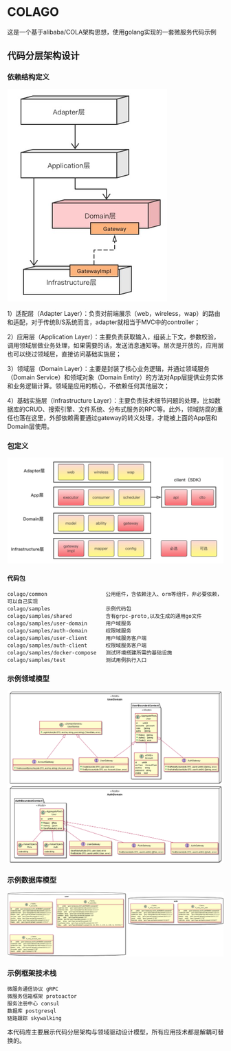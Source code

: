 # COLAGO

这是一个基于alibaba/COLA架构思想，使用golang实现的一套微服务代码示例

## 代码分层架构设计

### 依赖结构定义

![fenceng.png](doc/fenceng.png)

1）适配层（Adapter Layer）：负责对前端展示（web，wireless，wap）的路由和适配，对于传统B/S系统而言，adapter就相当于MVC中的controller；

2）应用层（Application Layer）：主要负责获取输入，组装上下文，参数校验，调用领域层做业务处理，如果需要的话，发送消息通知等。层次是开放的，应用层也可以绕过领域层，直接访问基础实施层；

3）领域层（Domain Layer）：主要是封装了核心业务逻辑，并通过领域服务（Domain Service）和领域对象（Domain Entity）的方法对App层提供业务实体和业务逻辑计算。领域是应用的核心，不依赖任何其他层次；

4）基础实施层（Infrastructure
Layer）：主要负责技术细节问题的处理，比如数据库的CRUD、搜索引擎、文件系统、分布式服务的RPC等。此外，领域防腐的重任也落在这里，外部依赖需要通过gateway的转义处理，才能被上面的App层和Domain层使用。

### 包定义

![fenbao.png](doc/fenbao.png)

#### 代码包

```
colago/common                   公用组件，含依赖注入、orm等组件，非必要依赖，可以自己实现
colago/samples                  示例代码包
colago/samples/shared           含有grpc-proto,以及生成的通用go文件
colago/samples/user-domain      用户域服务
colago/samples/auth-domain      权限域服务
colago/samples/user-client      用户域服务客户端
colago/samples/auth-client      权限域服务客户端
colago/samples/docker-compose   测试环境搭建所需的基础设施
colago/samples/test             测试用例执行入口
```
 
### 示例领域模型
![user-domain.png](doc/user-domain.png)
![auth-domain.png](doc/auth-domain.png)

### 示例数据库模型
![db.png](doc/db.png)

### 示例框架技术栈
    微服务通信协议 gRPC
    微服务信箱框架 protoactor
    服务注册中心 consul
    数据库 postgresql
    链路跟踪 skywalking
本代码库主要展示代码分层架构与领域驱动设计模型，所有应用技术都是解耦可替换的。
